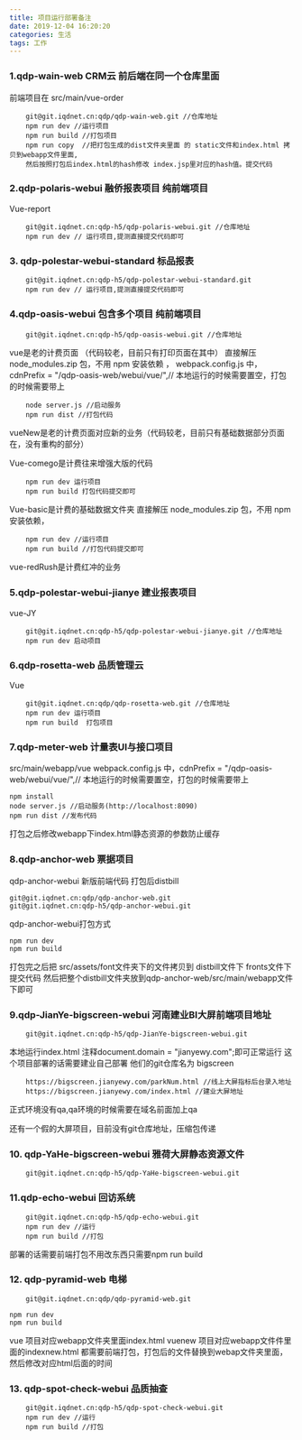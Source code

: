 ```yaml
---
title: 项目运行部署备注
date: 2019-12-04 16:20:20
categories: 生活
tags: 工作
---
```


### 1.qdp-wain-web   CRM云 前后端在同一个仓库里面 
前端项目在 src/main/vue-order
```
    git@git.iqdnet.cn:qdp/qdp-wain-web.git //仓库地址
    npm run dev //运行项目
    npm run build //打包项目
    npm run copy  //把打包生成的dist文件夹里面 的 static文件和index.html 拷贝到webapp文件里面,
    然后按照打包后index.html的hash修改 index.jsp里对应的hash值。提交代码
```
    

<!-- more -->

### 2.qdp-polaris-webui  融侨报表项目 纯前端项目
Vue-report 
```
    git@git.iqdnet.cn:qdp-h5/qdp-polaris-webui.git //仓库地址
    npm run dev // 运行项目,提测直接提交代码即可
```

### 3. qdp-polestar-webui-standard 标品报表
```
    git@git.iqdnet.cn:qdp-h5/qdp-polestar-webui-standard.git  
    npm run dev // 运行项目,提测直接提交代码即可
```
  
### 4.qdp-oasis-webui 包含多个项目 纯前端项目
```
    git@git.iqdnet.cn:qdp-h5/qdp-oasis-webui.git //仓库地址
```
vue是老的计费页面 （代码较老，目前只有打印页面在其中）
    直接解压 node_modules.zip 包，不用 npm 安装依赖 ，
    webpack.config.js 中，cdnPrefix = "/qdp-oasis-web/webui/vue/",// 
    本地运行的时候需要置空，打包的时候需要带上
```
    node server.js //启动服务
    npm run dist //打包代码
```

vueNew是老的计费页面对应新的业务（代码较老，目前只有基础数据部分页面在，没有重构的部分）

Vue-comego是计费往来增强大版的代码
```
    npm run dev 运行项目
    npm run build 打包代码提交即可
```

Vue-basic是计费的基础数据文件夹
直接解压 node_modules.zip 包，不用 npm 安装依赖，
```
    npm run dev //运行项目
    npm run build //打包代码提交即可
```

vue-redRush是计费红冲的业务

### 5.qdp-polestar-webui-jianye 建业报表项目
vue-JY  
```
    git@git.iqdnet.cn:qdp-h5/qdp-polestar-webui-jianye.git //仓库地址
    npm run dev 启动项目
```


### 6.qdp-rosetta-web 品质管理云
Vue 
```
    git@git.iqdnet.cn:qdp/qdp-rosetta-web.git //仓库地址
    npm run dev 运行项目
    npm run build  打包项目
```

### 7.qdp-meter-web  计量表UI与接口项目
src/main/webapp/vue 
webpack.config.js 中，cdnPrefix = "/qdp-oasis-web/webui/vue/",// 
本地运行的时候需要置空，打包的时候需要带上
```
npm install
node server.js //启动服务(http://localhost:8090)
npm run dist //发布代码
```
打包之后修改webapp下index.html静态资源的参数防止缓存

### 8.qdp-anchor-web 票据项目 
qdp-anchor-webui 新版前端代码 打包后distbill
```
git@git.iqdnet.cn:qdp/qdp-anchor-web.git 
git@git.iqdnet.cn:qdp-h5/qdp-anchor-webui.git
```
qdp-anchor-webui打包方式
```
npm run dev 
npm run build 

```

打包完之后把 src/assets/font文件夹下的文件拷贝到 distbill文件下 fronts文件下 提交代码
然后把整个distbill文件夹放到qdp-anchor-web/src/main/webapp文件下即可

### 9.qdp-JianYe-bigscreen-webui 河南建业BI大屏前端项目地址
```
    git@git.iqdnet.cn:qdp-h5/qdp-JianYe-bigscreen-webui.git
```
本地运行index.html 注释document.domain = "jianyewy.com";即可正常运行
这个项目部署的话需要建业自己部署 他们的git仓库名为 bigscreen
 
```
    https://bigscreen.jianyewy.com/parkNum.html //线上大屏指标后台录入地址
    https://bigscreen.jianyewy.com/index.html //建业大屏地址
```
 
正式环境没有qa,qa环境的时候需要在域名前面加上qa

还有一个假的大屏项目，目前没有git仓库地址，压缩包传递

### 10. qdp-YaHe-bigscreen-webui  雅荷大屏静态资源文件
```
    git@git.iqdnet.cn:qdp-h5/qdp-YaHe-bigscreen-webui.git
```


### 11.qdp-echo-webui   回访系统
```
    git@git.iqdnet.cn:qdp-h5/qdp-echo-webui.git 
    npm run dev //运行
    npm run build //打包
```
部署的话需要前端打包不用改东西只需要npm run build

### 12. qdp-pyramid-web 电梯
```
    git@git.iqdnet.cn:qdp/qdp-pyramid-web.git
```

```
npm run dev
npm run build
```
vue 项目对应webapp文件夹里面index.html
vuenew 项目对应webapp文件件里面的indexnew.html 
都需要前端打包，打包后的文件替换到webap文件夹里面，然后修改对应html后面的时间

### 13. qdp-spot-check-webui 品质抽查
```
    git@git.iqdnet.cn:qdp-h5/qdp-spot-check-webui.git
    npm run dev //运行
    npm run build //打包
```
 
 








